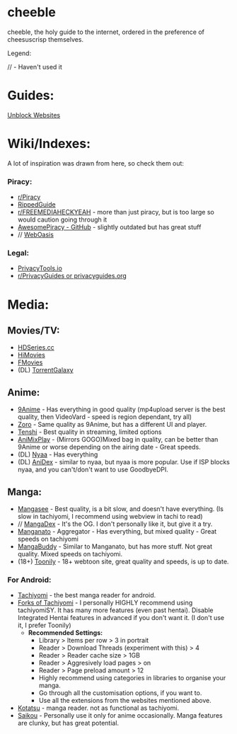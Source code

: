 # cheeble
cheeble, the holy guide to the internet, ordered in the preference of cheesuscrisp themselves.

Legend:

// - Haven't used it

# Guides:
[Unblock Websites](https://rentry.co/cheesepirate-unblockwebsites)

# Wiki/Indexes:
A lot of inspiration was drawn from here, so check them out:
### Piracy:
- [r/Piracy](https://www.reddit.com/r/Piracy/wiki/megathread)
- [RippedGuide](https://ripped.guide/)
- [r/FREEMEDIAHECKYEAH](https://www.reddit.com/r/FREEMEDIAHECKYEAH/wiki/index) - more than just piracy, but is too large so would caution going through it
- [AwesomePiracy - GitHub](https://github.com/Igglybuff/awesome-piracy) - slightly outdated but has great stuff
- // [WebOasis](https://weboasis.app/)

### Legal:
- [PrivacyTools.io](https://www.privacytools.io/) 
- [r/PrivacyGuides or privacyguides.org](https://www.privacyguides.org)

# Media:
## Movies/TV:
- [HDSeries.cc](https://www3.hdseries.cc/)
- [HiMovies](https://www5.himovies.to/)
- [FMovies](https://fmovies.to/)
- (DL) [TorrentGalaxy](https://torrentgalaxy.to/)

## Anime:
- [9Anime](https://9anime.me/) -  Has everything in good quality (mp4upload server is the best quality, then VideoVard - speed is region dependant, try all)
- [Zoro](https://zoro.to/) - Same quality as 9Anime, but has a different UI and player.
- [Tenshi](https://tenshi.moe/) - Best quality in streaming, limited options
- [AniMixPlay](https://animixplay.to/) - (Mirrors GOGO)Mixed bag in quality, can be better than 9Anime or worse depending on the airing date - Great speeds.
- (DL) [Nyaa](https://nyaa.si/) - Has everything
- (DL) [AniDex](https://anidex.info/) - similar to nyaa, but nyaa is more popular. Use if ISP blocks nyaa, and you can't/don't want to use GoodbyeDPI.

## Manga:
- [Mangasee](https://mangasee123.com/) - Best quality, is a bit slow, and doesn't have everything. (Is slow in tachiyomi, I recommend using webview in tachi to read)
- // [MangaDex](https://mangadex.org/) - It's the OG. I don't personally like it, but give it a try.
- [Manganato](https://manganato.com/) - Aggregator - Has everything, but mixed quality - Great speeds on tachiyomi
- [MangaBuddy](https://mangabuddy.com/) - Similar to Manganato, but has more stuff. Not great quality. Mixed speeds on tachiyomi.
- (18+) [Toonily](https://toonily.com/) - 18+ webtoon site, great quality and speeds, is up to date.

### For Android:
- [Tachiyomi](https://tachiyomi.org/) - the best manga reader for android.
- [Forks of Tachiyomi](https://tachiyomi.org/forks/) - I personally HIGHLY recommend using tachiyomiSY. It has many more features (even past hentai). Disable Integrated Hentai features in advanced if you don't want it. (I don't use it, I prefer Toonily)
  - **Recommended Settings:**
    - Library > Items per row > 3 in portrait
    - Reader > Download Threads (experiment with this) > 4
    - Reader > Reader cache size > 1GB
    - Reader > Aggresively load pages > on
    - Reader > Page preload amount > 12
    - Highly recommend using categories in libraries to organise your manga.
    - Go through all the customisation options, if you want to. 
    - Use all the extensions from the websites mentioned above.
- [Kotatsu](https://github.com/nv95/Kotatsu) - manga reader. not as functional as tachiyomi.
- [Saikou](https://github.com/saikou-app/saikou) - Personally use it only for anime occasionally. Manga features are clunky, but has great potential.
